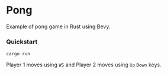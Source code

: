 # Pong

Example of pong game in Rust using Bevy.

### Quickstart

```console
cargo run
```

Player 1 moves using `WS` and Player 2 moves using `Up` `Down` keys.
